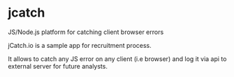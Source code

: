 # jcatch
JS/Node.js platform for catching client browser errors

jCatch.io is a sample app for recruitment process.

It allows to catch any JS error on any client (i.e browser) and log it via api to external server for future analysts.
